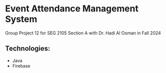 # Event Attendance Management System

Group Project 12 for SEG 2105 Section A with Dr. Hadi Al Osman in Fall 2024

## Technologies:
- Java
- Firebase
